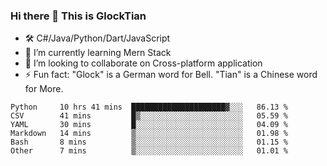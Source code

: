 ### Hi there 👋 This is GlockTian

- 🛠️ C#/Java/Python/Dart/JavaScript
- 🌱 I’m currently learning Mern Stack
- 👯 I’m looking to collaborate on Cross-platform application
- ⚡ Fun fact: "Glock" is a German word for Bell. "Tian" is a Chinese word for More.


<!--START_SECTION:waka-->

```text
Python     10 hrs 41 mins  █████████████████████▓░░░   86.13 %
CSV        41 mins         █▒░░░░░░░░░░░░░░░░░░░░░░░   05.59 %
YAML       30 mins         █░░░░░░░░░░░░░░░░░░░░░░░░   04.09 %
Markdown   14 mins         ▒░░░░░░░░░░░░░░░░░░░░░░░░   01.98 %
Bash       8 mins          ▒░░░░░░░░░░░░░░░░░░░░░░░░   01.15 %
Other      7 mins          ▒░░░░░░░░░░░░░░░░░░░░░░░░   01.01 %
```

<!--END_SECTION:waka-->

<!--
**GlockTian/GlockTian** is a ✨ _special_ ✨ repository because its `README.md` (this file) appears on your GitHub profile.

Here are some ideas to get you started:

- 🔭 I’m currently working on ...
- 🌱 I’m currently learning ...
- 👯 I’m looking to collaborate on ...
- 🤔 I’m looking for help with ...
- 💬 Ask me about ...
- 📫 How to reach me: ...
- 😄 Pronouns: ...
- ⚡ Fun fact: ...
-->
